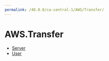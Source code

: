```yaml
---
permalink: /48.0.0/ca-central-1/AWS/Transfer/
---
```


# AWS.Transfer



* [Server](Server.md)
* [User](User.md)